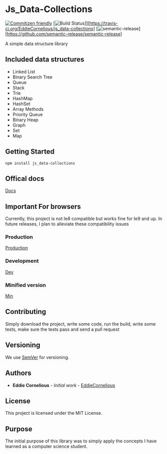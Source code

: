 # Js_Data-Collections

[![Commitizen friendly](https://img.shields.io/badge/commitizen-friendly-brightgreen.svg)](http://commitizen.github.io/cz-cli/)
[![Build Status](https://travis-ci.org/EddieCornelious/js_data-collections.svg?branch=master)]][https://travis-ci.org/EddieCornelious/js_data-collections]
[![semantic-release](https://img.shields.io/badge/%20%20%F0%9F%93%A6%F0%9F%9A%80-semantic--release-e10079.svg)][https://github.com/semantic-release/semantic-release]



A simple data structure library

## Included data structures

* Linked List
* Binary Search Tree
* Queue
* Stack
* Trie
* HashMap
* HashSet
* Array Methods
* Priority Queue
* Binary Heap
* Graph
* Set
* Map

## Getting Started

```
npm install js_data-collections
```
## Offical docs
[Docs](https://eddiecornelious.github.io/js_data-collections/)

## Important For browsers

Currently, this project is not Ie8 compatible but works fine for Ie9 and up.
In future releases, I plan to alleviate these compatibility issues


### Production

[Production](https://cdn.rawgit.com/EddieCornelious/js_data-collections/master/collections.js)

### Development

[Dev](https://rawgit.com/EddieCornelious/js_data-collections/master/collections.js)

### Minified version
[Min](https://cdn.rawgit.com/EddieCornelious/js_data-collections/master/collections.min.js)


## Contributing

Simply download the project, write some code, run the build, write some tests, 
make sure the tests pass and send a pull request


## Versioning

We use [SemVer](http://semver.org/) for versioning. 

## Authors

* **Eddie Cornelious** - *Initial work* - [EddieCornelious](https://github.com/EddieCornelious)

## License

This project is licensed under the MIT License.

## Purpose

The initial purpose of this library was to simply apply the concepts I have 
learned as a computer science student.

